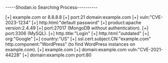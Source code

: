 




-----Shodan.io Searching Process----------

[+] example.com or 8.8.8.8
[+] port:21 domain:example.com
[+] vuln:"CVE-2023-1234"
[+] http.html:"default password"
[+] product:apache version:2.4.49
[+] port:27017 (MongoDB without authentication).
[+} port:3306 (MySQL).
[+] http.title:"Login"
[+] http.html:"outdated"
[+] org:"Google"
[+] country:"US"
[+] ssl.cert.subject.CN:"example.com" http.component:"WordPress" (to find WordPress instances on example.com).
[+] example.com
[+] domain:example.com vuln:"CVE-2021-44228"
[+] domain:example.com port:80

